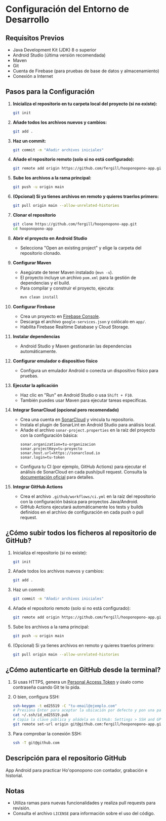 # Configuración del Entorno de Desarrollo

## Requisitos Previos

- Java Development Kit (JDK) 8 o superior
- Android Studio (última versión recomendada)
- Maven
- Git
- Cuenta de Firebase (para pruebas de base de datos y almacenamiento)
- Conexión a Internet

## Pasos para la Configuración

1. **Inicializa el repositorio en tu carpeta local del proyecto (si no existe):**
   ```sh
   git init
   ```

2. **Añade todos los archivos nuevos y cambios:**
   ```sh
   git add .
   ```

3. **Haz un commit:**
   ```sh
   git commit -m "Añadir archivos iniciales"
   ```

4. **Añade el repositorio remoto (solo si no está configurado):**
   ```sh
   git remote add origin https://github.com/fergill/hooponopono-app.git
   ```

5. **Sube los archivos a la rama principal:**
   ```sh
   git push -u origin main
   ```

6. **(Opcional) Si ya tienes archivos en remoto y quieres traerlos primero:**
   ```sh
   git pull origin main --allow-unrelated-histories
   ```

7. **Clonar el repositorio**
   ```sh
   git clone https://github.com/fergill/hooponopono-app.git
   cd hooponopono-app
   ```

8. **Abrir el proyecto en Android Studio**
   - Selecciona "Open an existing project" y elige la carpeta del repositorio clonado.

9. **Configurar Maven**
   - Asegúrate de tener Maven instalado (`mvn -v`).
   - El proyecto incluye un archivo `pom.xml` para la gestión de dependencias y el build.
   - Para compilar y construir el proyecto, ejecuta:
     ```sh
     mvn clean install
     ```

10. **Configurar Firebase**
    - Crea un proyecto en [Firebase Console](https://console.firebase.google.com/).
    - Descarga el archivo `google-services.json` y colócalo en `app/`.
    - Habilita Firebase Realtime Database y Cloud Storage.

11. **Instalar dependencias**
    - Android Studio y Maven gestionarán las dependencias automáticamente.

12. **Configurar emulador o dispositivo físico**
    - Configura un emulador Android o conecta un dispositivo físico para pruebas.

13. **Ejecutar la aplicación**
    - Haz clic en "Run" en Android Studio o usa `Shift + F10`.
    - También puedes usar Maven para ejecutar tareas específicas.

14. **Integrar SonarCloud (opcional pero recomendado)**
    - Crea una cuenta en [SonarCloud](https://sonarcloud.io/) y vincula tu repositorio.
    - Instala el plugin de SonarLint en Android Studio para análisis local.
    - Añade el archivo `sonar-project.properties` en la raíz del proyecto con la configuración básica:
      ```
      sonar.organization=tu-organizacion
      sonar.projectKey=tu-proyecto
      sonar.host.url=https://sonarcloud.io
      sonar.login=tu-token
      ```
    - Configura tu CI (por ejemplo, GitHub Actions) para ejecutar el análisis de SonarCloud en cada push/pull request. Consulta la [documentación oficial](https://docs.sonarcloud.io/advanced-setup/ci-based-analysis/) para detalles.

15. **Integrar GitHub Actions**
    - Crea el archivo `.github/workflows/ci.yml` en la raíz del repositorio con la configuración básica para proyectos Java/Android.
    - GitHub Actions ejecutará automáticamente los tests y builds definidos en el archivo de configuración en cada push o pull request.

## ¿Cómo subir todos los ficheros al repositorio de GitHub?

1. Inicializa el repositorio (si no existe):
   ```sh
   git init
   ```

2. Añade todos los archivos nuevos y cambios:
   ```sh
   git add .
   ```

3. Haz un commit:
   ```sh
   git commit -m "Añadir archivos iniciales"
   ```

4. Añade el repositorio remoto (solo si no está configurado):
   ```sh
   git remote add origin https://github.com/fergill/hooponopono-app.git
   ```

5. Sube los archivos a la rama principal:
   ```sh
   git push -u origin main
   ```

6. (Opcional) Si ya tienes archivos en remoto y quieres traerlos primero:
   ```sh
   git pull origin main --allow-unrelated-histories
   ```

## ¿Cómo autenticarte en GitHub desde la terminal?

1. Si usas HTTPS, genera un [Personal Access Token](https://github.com/settings/tokens) y úsalo como contraseña cuando Git te lo pida.
2. O bien, configura SSH:

   ```sh
   ssh-keygen -t ed25519 -C "tu-email@ejemplo.com"
   # Presiona Enter para aceptar la ubicación por defecto y pon una passphrase si quieres
   cat ~/.ssh/id_ed25519.pub
   # Copia la clave pública y añádela en GitHub: Settings > SSH and GPG keys > New SSH key
   git remote set-url origin git@github.com:fergill/hooponopono-app.git
   ```

3. Para comprobar la conexión SSH:
   ```sh
   ssh -T git@github.com
   ```

## Descripción para el repositorio GitHub

App Android para practicar Ho'oponopono con contador, grabación e historial.

## Notas

- Utiliza ramas para nuevas funcionalidades y realiza pull requests para revisión.
- Consulta el archivo `LICENSE` para información sobre el uso del código.
